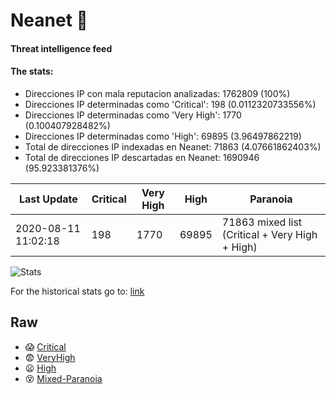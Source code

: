 # Neanet :hocho:
#### Threat intelligence feed
#### The stats:

- Direcciones IP con mala reputacion analizadas: 1762809 (100%)
- Direcciones IP determinadas como 'Critical':  198 (0.0112320733556%)
- Direcciones IP determinadas como 'Very High':  1770 (0.100407928482%)
- Direcciones IP determinadas como 'High':  69895 (3.96497862219)
- Total de direcciones IP indexadas en Neanet:  71863 (4.07661862403%)
- Total de direcciones IP descartadas en Neanet:  1690946 (95.923381376%)

| Last Update | Critical | Very High | High | Paranoia |
| --- | --- | --- | --- | --- |
| 2020-08-11 11:02:18 | 198 | 1770 | 69895 | 71863 mixed list (Critical + Very High + High)|

![Stats](https://docs.google.com/spreadsheets/d/e/2PACX-1vSnaNMIXVabIpDJjufMlzH7poXnshF3mgd8Is1g9ytUEzVsP5my4Trn8f-xkoLLQ38xpL3HtmUexLo6/pubchart?oid=501124687&format=image)

For the historical stats go to: [link](/stats.csv)
## Raw
- :scream: [Critical](https://raw.githubusercontent.com/JavaGarcia/Neanet/master/blacklists/neanet_critical.txt)
- :fearful: [VeryHigh](https://raw.githubusercontent.com/JavaGarcia/Neanet/master/blacklists/neanet_veryHigh.txtt)
- :frowning: [High](https://raw.githubusercontent.com/JavaGarcia/Neanet/master/blacklists/neanet_high.txt)
- :dizzy_face: [Mixed-Paranoia](https://raw.githubusercontent.com/JavaGarcia/Neanet/master/blacklists/neanet_all.txt)




































































































